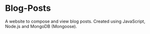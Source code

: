 # Blog-Posts
A website to compose and view blog posts. Created using JavaScript, Node.js and MongoDB (Mongoose).
